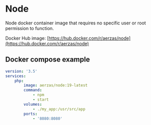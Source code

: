 # Node

Node docker container image that requires no specific user or root permission to function.

Docker Hub image: [https://hub.docker.com/r/aerzas/node](https://hub.docker.com/r/aerzas/node)

## Docker compose example

```yaml
version: '3.5'
services:
    php:
        image: aerzas/node:19-latest
        command:
            - npm
            - start
        volumes:
            - ./my_app:/usr/src/app
        ports:
            - '8080:8080'
```
